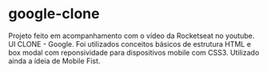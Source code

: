 # google-clone

Projeto feito em acompanhamento com o vídeo da Rocketseat no youtube. UI CLONE - Google. Foi utilizados conceitos básicos de estrutura HTML e box modal com reponsividade para 
dispositivos mobile com CSS3. Utilizado ainda a ídeia de Mobile Fist.  
